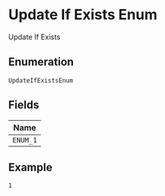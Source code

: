 
# Update If Exists Enum

Update If Exists

## Enumeration

`UpdateIfExistsEnum`

## Fields

| Name |
|  --- |
| `ENUM_1` |

## Example

```
1
```

